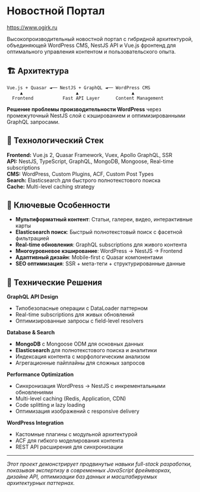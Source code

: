 # Новостной Портал 

https://www.ogirk.ru

Высокопроизводительный новостной портал с гибридной архитектурой, объединяющей WordPress CMS, NestJS API и Vue.js фронтенд для оптимального управления контентом и пользовательского опыта.

## 🏗️ Архитектура

```
Vue.js + Quasar ◄── NestJS + GraphQL ◄── WordPress CMS
     ▲                    ▲                    ▲
  Frontend           Fast API Layer      Content Management
```

**Решение проблемы производительности WordPress** через промежуточный NestJS слой с кэшированием и оптимизированными GraphQL запросами.

## 🚀 Технологический Стек

**Frontend:** Vue.js 2, Quasar Framework, Vuex, Apollo GraphQL, SSR  
**API:** NestJS, TypeScript, GraphQL, MongoDB, Mongoose, Real-time subscriptions  
**CMS:** WordPress, Custom Plugins, ACF, Custom Post Types  
**Search:** Elasticsearch для быстрого полнотекстового поиска  
**Cache:** Multi-level caching strategy

## 🎯 Ключевые Особенности

- **Мультиформатный контент**: Статьи, галереи, видео, интерактивные карты
- **Elasticsearch поиск**: Быстрый полнотекстовый поиск с фасетной фильтрацией
- **Real-time обновления**: GraphQL subscriptions для живого контента
- **Многоуровневое кэширование**: WordPress → NestJS → Frontend
- **Адаптивный дизайн**: Mobile-first с Quasar компонентами
- **SEO оптимизация**: SSR + мета-теги + структурированные данные

## 🔧 Технические Решения

**GraphQL API Design**
- Типобезопасные операции с DataLoader паттерном
- Real-time subscriptions для живых обновлений
- Оптимизированные запросы с field-level resolvers

**Database & Search**
- **MongoDB** с Mongoose ODM для основных данных
- **Elasticsearch** для полнотекстового поиска и аналитики
- Индексация контента с морфологическим анализом
- Агрегационные пайплайны для сложных запросов

**Performance Optimization**
- Синхронизация WordPress → NestJS с инкрементальными обновлениями
- Multi-level caching (Redis, Application, CDN)
- Code splitting и lazy loading
- Оптимизация изображений с responsive delivery

**WordPress Integration**
- Кастомные плагины с модульной архитектурой
- ACF для гибкого моделирования контента
- REST API расширения для синхронизации

---

*Этот проект демонстрирует продвинутые навыки full-stack разработки, показывая экспертизу в современных JavaScript фреймворках, дизайне API, оптимизации баз данных и масштабируемых архитектурных паттернах.*